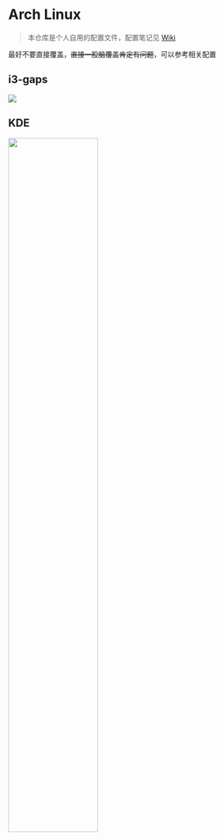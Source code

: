 # Arch Linux 
> 本仓库是个人自用的配置文件，配置笔记见 [Wiki](https://github.com/yi-yun/ArchLinux-Dotfiles/wiki)

最好不要直接覆盖，~~直接一股脑覆盖肯定有问题~~，可以参考相关配置

## i3-gaps

![](https://yiyun-1253940215.cos.ap-shanghai.myqcloud.com/20190407202338.PNG)

## KDE

<!-- ![](https://yiyun-1253940215.cos.ap-shanghai.myqcloud.com/20190407202337.png) -->
<img src="https://yiyun-1253940215.cos.ap-shanghai.myqcloud.com/20190407202337.png" width="60%"/>